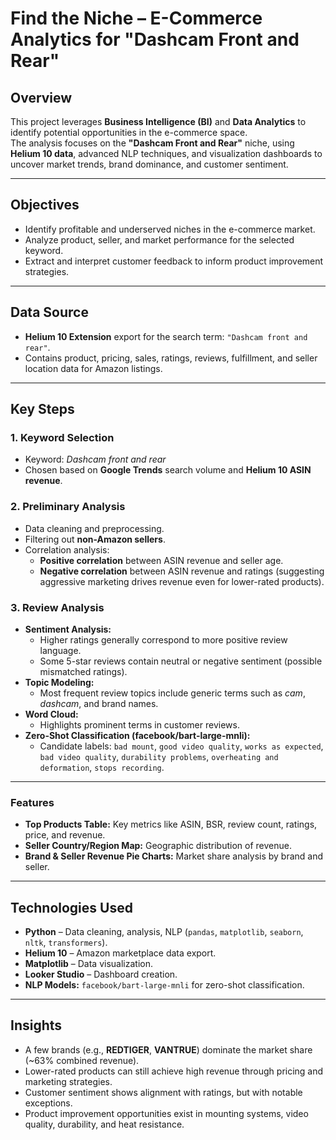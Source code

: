 # **Find the Niche – E-Commerce Analytics for "Dashcam Front and Rear"**

## **Overview**
This project leverages **Business Intelligence (BI)** and **Data Analytics** to identify potential opportunities in the e-commerce space.  
The analysis focuses on the **"Dashcam Front and Rear"** niche, using **Helium 10 data**, advanced NLP techniques, and visualization dashboards to uncover market trends, brand dominance, and customer sentiment.

---

## **Objectives**
- Identify profitable and underserved niches in the e-commerce market.
- Analyze product, seller, and market performance for the selected keyword.
- Extract and interpret customer feedback to inform product improvement strategies.

---

## **Data Source**
- **Helium 10 Extension** export for the search term: `"Dashcam front and rear"`.
- Contains product, pricing, sales, ratings, reviews, fulfillment, and seller location data for Amazon listings.

---

## **Key Steps**
### **1. Keyword Selection**
- Keyword: *Dashcam front and rear*  
- Chosen based on **Google Trends** search volume and **Helium 10 ASIN revenue**.

### **2. Preliminary Analysis**
- Data cleaning and preprocessing.
- Filtering out **non-Amazon sellers**.
- Correlation analysis:
  - **Positive correlation** between ASIN revenue and seller age.
  - **Negative correlation** between ASIN revenue and ratings (suggesting aggressive marketing drives revenue even for lower-rated products).

### **3. Review Analysis**
- **Sentiment Analysis:**  
  - Higher ratings generally correspond to more positive review language.  
  - Some 5-star reviews contain neutral or negative sentiment (possible mismatched ratings).
- **Topic Modeling:**  
  - Most frequent review topics include generic terms such as *cam*, *dashcam*, and brand names.
- **Word Cloud:**  
  - Highlights prominent terms in customer reviews.
- **Zero-Shot Classification (facebook/bart-large-mnli):**  
  - Candidate labels: `bad mount`, `good video quality`, `works as expected`, `bad video quality`, `durability problems`, `overheating and deformation`, `stops recording`.

---


### **Features**
- **Top Products Table:** Key metrics like ASIN, BSR, review count, ratings, price, and revenue.
- **Seller Country/Region Map:** Geographic distribution of revenue.
- **Brand & Seller Revenue Pie Charts:** Market share analysis by brand and seller.

---

## **Technologies Used**
- **Python** – Data cleaning, analysis, NLP (`pandas`, `matplotlib`, `seaborn`, `nltk`, `transformers`).
- **Helium 10** – Amazon marketplace data export.
- **Matplotlib** – Data visualization.
- **Looker Studio** – Dashboard creation.
- **NLP Models:** `facebook/bart-large-mnli` for zero-shot classification.

---

## **Insights**
- A few brands (e.g., **REDTIGER**, **VANTRUE**) dominate the market share (~63% combined revenue).
- Lower-rated products can still achieve high revenue through pricing and marketing strategies.
- Customer sentiment shows alignment with ratings, but with notable exceptions.
- Product improvement opportunities exist in mounting systems, video quality, durability, and heat resistance.
